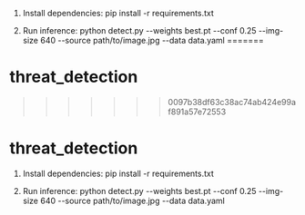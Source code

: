 1. Install dependencies:
   pip install -r requirements.txt

2. Run inference:
   python detect.py --weights best.pt --conf 0.25 --img-size 640 --source path/to/image.jpg --data data.yaml
=======
# threat_detection
>>>>>>> 0097b38df63c38ac74ab424e99af891a57e72553
# threat_detection

1. Install dependencies:
   pip install -r requirements.txt

2. Run inference:
   python detect.py --weights best.pt --conf 0.25 --img-size 640 --source path/to/image.jpg --data data.yaml
